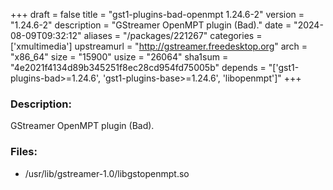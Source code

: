 +++
draft = false
title = "gst1-plugins-bad-openmpt 1.24.6-2"
version = "1.24.6-2"
description = "GStreamer OpenMPT plugin (Bad)."
date = "2024-08-09T09:32:12"
aliases = "/packages/221267"
categories = ['xmultimedia']
upstreamurl = "http://gstreamer.freedesktop.org"
arch = "x86_64"
size = "15900"
usize = "26064"
sha1sum = "4e2021f4134d89b345251f8ec28cd954fd75005b"
depends = "['gst1-plugins-bad>=1.24.6', 'gst1-plugins-base>=1.24.6', 'libopenmpt']"
+++
### Description: 
GStreamer OpenMPT plugin (Bad).

### Files: 
* /usr/lib/gstreamer-1.0/libgstopenmpt.so
